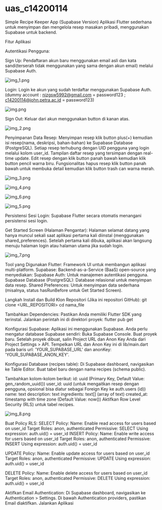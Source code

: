 # uas_c14200114

Simple Recipe Keeper App (Supabase Version)
Aplikasi Flutter sederhana untuk menyimpan dan mengelola resep masakan pribadi, menggunakan Supabase untuk backend.

Fitur Aplikasi

Autentikasi Pengguna:

Sign Up: Pendaftaran akun baru menggunakan email asli dan kata sandi(terserah tidak menggunakan yang sama dengan akun email) melalui Supabase Auth.

![img_1.png](img_1.png)

Login: Login ke akun yang sudah terdaftar menggunakan Supabase Auth.(dummy account : nizgsw5992@gmail.com = password123 ; c14200114@john.petra.ac.id = password123)

![img.png](img.png)

Sign Out: Keluar dari akun menggunakan button di kanan atas.

![img_2.png](img_2.png)

Penyimpanan Data Resep:
Menyimpan resep klik button plus(+) kemudian isi resep(nama, deskripsi, bahan-bahan) ke Supabase Database (PostgreSQL).
Setiap resep terhubung dengan UID pengguna yang login melalui kolom user_id.
Tampilan daftar resep yang tersimpan dengan real-time update.
Edit resep dengan klik button panah bawah kemudian klik button pencil warna biru.
Fungsionalitas hapus resep klik button panah bawah untuk membuka detail kemudian klik button trash can warna merah.

![img_3.png](img_3.png)

![img_4.png](img_4.png)

![img_6.png](img_6.png)

![img_5.png](img_5.png)

Persistensi Sesi Login:
Supabase Flutter secara otomatis menangani persistensi sesi login.

Get Started Screen (Halaman Pengantar):
Halaman selamat datang yang hanya muncul sekali saat aplikasi pertama kali diinstal (menggunakan shared_preferences).
Setelah pertama kali dibuka, aplikasi akan langsung menuju halaman login atau halaman utama jika sudah login.

![img_7.png](img_7.png)

Tool yang Digunakan
Flutter: Framework UI untuk membangun aplikasi multi-platform.
Supabase: Backend-as-a-Service (BaaS) open-source yang menyediakan:
Supabase Auth: Untuk manajemen autentikasi pengguna.
Supabase Database (PostgreSQL): Database relasional untuk menyimpan data resep.
Shared Preferences: Untuk menyimpan data sederhana (misalnya, status hasRunBefore untuk Get Started Screen).

Langkah Install dan Build
Klon Repositori (Jika ini repositori GitHub):
git clone <URL_REPOSITORI>
cd nama_file

Tambahkan Dependencies:
Pastikan Anda memiliki Flutter SDK yang terinstal. Jalankan perintah ini di direktori proyek:
flutter pub get

Konfigurasi Supabase:
Aplikasi ini menggunakan Supabase. Anda perlu mengatur database Supabase sendiri:
Buka Supabase Console.
Buat proyek baru.
Setelah proyek dibuat, salin Project URL dan Anon Key Anda dari Project Settings > API.
Tempelkan URL dan Anon Key ini di lib/main.dart pada baris url: 'YOUR_SUPABASE_URL' dan anonKey: 'YOUR_SUPABASE_ANON_KEY'.

Konfigurasi Database (recipes table):
Di Supabase dashboard, navigasikan ke Table Editor.
Buat tabel baru dengan nama recipes (schema public).

Tambahkan kolom-kolom berikut:
id: uuid (Primary Key, Default Value: gen_random_uuid())
user_id: uuid (untuk mengaitkan resep dengan pengguna, opsional bisa diatur sebagai Foreign Key ke auth.users (id))
name: text
description: text
ingredients: text[] (array of text)
created_at: timestamp with time zone (Default Value: now())
Aktifkan Row Level Security (RLS) untuk tabel recipes.

![img_8.png](img_8.png)

Buat Policy RLS:
SELECT Policy:
Name: Enable read access for users based on user_id
Target Roles: anon, authenticated
Permissive: SELECT
Using expression: auth.uid() = user_id
INSERT Policy:
Name: Enable write access for users based on user_id
Target Roles: anon, authenticated
Permissive: INSERT
Using expression: auth.uid() = user_id

UPDATE Policy:
Name: Enable update access for users based on user_id
Target Roles: anon, authenticated
Permissive: UPDATE
Using expression: auth.uid() = user_id

DELETE Policy:
Name: Enable delete access for users based on user_id
Target Roles: anon, authenticated
Permissive: DELETE
Using expression: auth.uid() = user_id

Aktifkan Email Authentication:
Di Supabase dashboard, navigasikan ke Authentication > Settings.
Di bawah Authentication providers, pastikan Email diaktifkan.
Jalankan Aplikasi